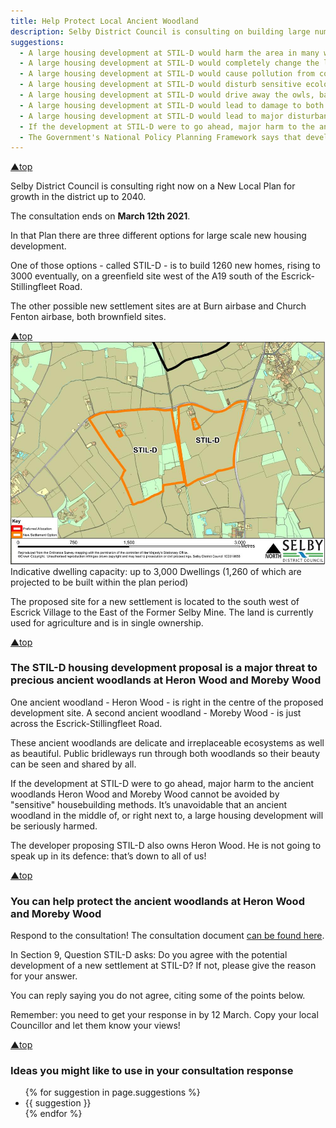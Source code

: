 ```yaml
---
title: Help Protect Local Ancient Woodland
description: Selby District Council is consulting on building large numbers of new homes on a greenfield site
suggestions:
  - A large housing development at STIL-D would harm the area in many ways that would get worse over time
  - A large housing development at STIL-D would completely change the landscape setting from greenfield to suburban
  - A large housing development at STIL-D would cause pollution from construction dust and then from garden chemicals and vehicles, pollution that affects trees, plants, lichens and animals
  - A large housing development at STIL-D would disturb sensitive ecological systems at Heron Wood and also Moreby Wood through light and noise pollution
  - A large housing development at STIL-D would drive away the owls, bats and other creatures that use Heron Wood and Moreby wood and the fields around them
  - A large housing development at STIL-D would lead to damage to both Heron Wood and Moreby Wood from fly-tipping, from vandalism, and from trampling on delicate soils
  - A large housing development at STIL-D would lead to major disturbance to birds, mammals and amphibians from domestic pets in both Heron Wood and Moreby Wood
  - If the development at STIL-D were to go ahead, major harm to the ancient woodlands Heron Wood and Moreby Wood cannot be avoided by "sensitive" housebuilding methods. It’s unavoidable that an ancient woodland in the middle of, or right next to, a large housing development will be seriously harmed
  - The Government's National Policy Planning Framework says that development resulting in the loss or deterioration of ancient woodland should be refused, unless there are wholly exceptional reasons.  Here there are no such exceptional reasons, and there are viable alternative options for large scale housing development on brownfield sites at Burn and Church Fenton. The proposal at STIL-D should never have been put forward and should not be taken any further forward
---
```


<section class="section">
    <div class="wrapper">
        <div class="top-link"><a href="#top">&#9650;top</a></div>
        <p>Selby District Council is consulting right now on a New Local Plan for growth in the district up to 2040.</p>
        <p>The consultation ends on <strong>March 12th 2021</strong>.</p>
        <p>In that Plan there are three different options for large scale new housing development.</p>
        <p>One of those options - called STIL-D - is to build 1260 new homes, rising to 3000 eventually, on a greenfield site west of the A19 south of the Escrick-Stillingfleet Road.</p>
        <p>The other possible new settlement sites are at Burn airbase and Church Fenton airbase, both brownfield sites.</p>
    </div>
</section>
<section class="section-alt">
    <div class="media-wrapper">
        <div class="top-link"><a href="#top">&#9650;top</a></div>
        <img src="/assets/img/5755810_0_1.jpg" alt="Preferred Allocations_STIL-D" />
        <figcaption>Indicative dwelling capacity: up to 3,000 Dwellings (1,260 of which are projected to be built within the plan period)</figcaption>
        <p>The proposed site for a new settlement is located to the south west of Escrick Village to the East of the Former Selby Mine. The land is currently used for agriculture and is in single ownership.</p>
    </div>
</section>
<section class="section">
    <div class="wrapper">
        <div class="top-link"><a href="#top">&#9650;top</a></div>
        <h3>The STIL-D housing development proposal is a major threat to precious ancient woodlands at Heron Wood and Moreby Wood</h3>
        <p>One ancient woodland - Heron Wood - is right in the centre of the proposed development site. A second ancient woodland - Moreby Wood - is just across the Escrick-Stillingfleet Road.</p>
        <p>These ancient woodlands are delicate and irreplaceable ecosystems as well as beautiful. Public bridleways run through both woodlands so their beauty can be seen and shared by all.</p>
        <p>If the development at STIL-D were to go ahead, major harm to the ancient woodlands Heron Wood and Moreby Wood cannot be avoided by "sensitive" housebuilding methods. It’s unavoidable that an ancient woodland in the middle of, or right next to, a large housing development will be seriously harmed.</p>
        <p>The developer proposing STIL-D also owns Heron Wood. He is not going to speak up in its defence: that’s down to all of us!</p>
    </div>
</section>
<section class="section-alt" id="respond">
    <div class="wrapper">
        <div class="top-link"><a href="#top">&#9650;top</a></div>
        <h3>You can help protect the ancient woodlands at Heron Wood and Moreby Wood</h3>
        <p>Respond to the consultation! The consultation document <a href="https://selby-consult.objective.co.uk/kse/event/36012/section/5532748">can be found here</a>.</p>
        <p>In Section 9, Question STIL-D asks:  Do you agree with the potential development of a new settlement at STIL-D? If not, please give the reason for your answer.</p>
        <p>You can reply saying you do not agree, citing some of the points below.</p>
        <p>Remember: you need to get your response in by 12 March.  Copy your local Councillor and let them know your views!</p>
    </div>
</section>
<section class="section">
    <div class="wrapper">
        <div class="top-link"><a href="#top">&#9650;top</a></div>
        <h3>Ideas you might like to use in your consultation response</h3>
        <ul id="suggestions">
        {% for suggestion in page.suggestions %}
            <li>{{ suggestion }}</li>
        {% endfor %}
        </ul>
    </div>
</section>
